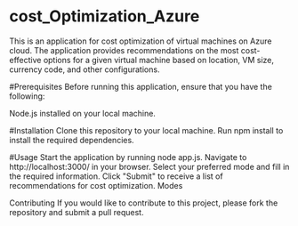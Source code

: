 # cost_Optimization_Azure

This is an application for cost optimization of virtual machines on Azure cloud. The application provides recommendations on the most cost-effective options for a given virtual machine based on location, VM size, currency code, and other configurations.

#Prerequisites
Before running this application, ensure that you have the following:

Node.js installed on your local machine.

#Installation
Clone this repository to your local machine.
Run npm install to install the required dependencies.

#Usage
Start the application by running node app.js.
Navigate to http://localhost:3000/ in your browser.
Select your preferred mode and fill in the required information.
Click "Submit" to receive a list of recommendations for cost optimization.
Modes

Contributing
If you would like to contribute to this project, please fork the repository and submit a pull request.
